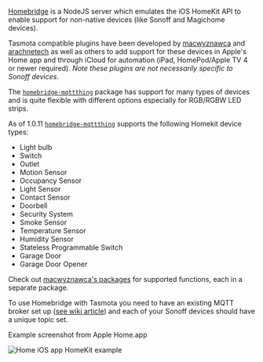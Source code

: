 [Homebridge](https://github.com/nfarina/homebridge) is a NodeJS server which emulates the iOS HomeKit API to enable support for non-native devices (like Sonoff and Magichome devices).

Tasmota compatible plugins have been developed by [macwyznawca](https://www.npmjs.com/~macwyznawca) and [arachnetech](https://www.npmjs.com/~arachnetech) as well as others to add support for these devices in Apple's Home app and through iCloud for automation (iPad, HomePod/Apple TV 4 or newer required).
_Note these plugins are not necessarily specific to Sonoff devices._

The [`homebridge-mqttthing`](https://www.npmjs.com/package/homebridge-mqttthing) package has support for many types of devices and is quite flexible with different options especially for RGB/RGBW LED strips.

As of 1.0.11 [`homebridge-mqttthing`](https://www.npmjs.com/package/homebridge-mqttthing) supports the following Homekit device types:

  - Light bulb
  - Switch
  - Outlet
  - Motion Sensor
  - Occupancy Sensor
  - Light Sensor
  - Contact Sensor
  - Doorbell
  - Security System
  - Smoke Sensor
  - Temperature Sensor
  - Humidity Sensor
  - Stateless Programmable Switch
  - Garage Door
  - Garage Door Opener

Check out [macwyznawca's packages](https://www.npmjs.com/~macwyznawca) for supported functions, each in a separate package.

To use Homebridge with Tasmota you need to have an existing MQTT broker set up ([see wiki article](MQTT)) and each of your Sonoff devices should have a unique topic set.

Example screenshot from Apple Home.app

![Home iOS app HomeKit example](http://macwyznawca.pl/homekitsonoff.PNG)
